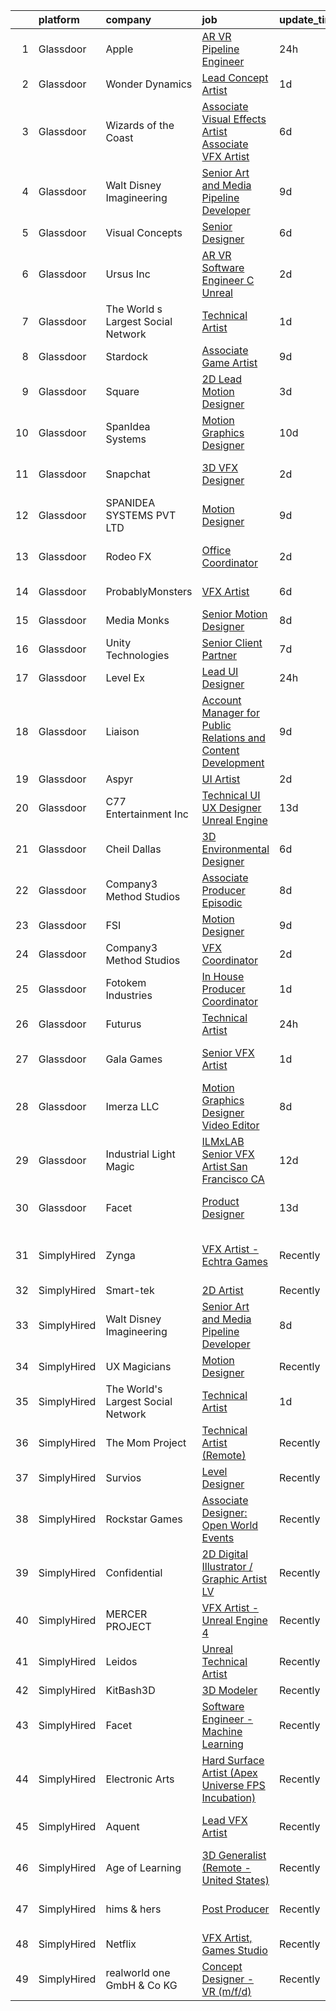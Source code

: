 

|    | platform    | company                            | job                                                                                                                                                                                                                                                                                                                                                                                                                                                                                                                                                                                                                                                                                                                                                                                                                                                                                                                                                                                                                                                                                                                                                                                                                                                                                                                                                                                             | update_time   | location                   |
|---:|:------------|:-----------------------------------|:------------------------------------------------------------------------------------------------------------------------------------------------------------------------------------------------------------------------------------------------------------------------------------------------------------------------------------------------------------------------------------------------------------------------------------------------------------------------------------------------------------------------------------------------------------------------------------------------------------------------------------------------------------------------------------------------------------------------------------------------------------------------------------------------------------------------------------------------------------------------------------------------------------------------------------------------------------------------------------------------------------------------------------------------------------------------------------------------------------------------------------------------------------------------------------------------------------------------------------------------------------------------------------------------------------------------------------------------------------------------------------------------|:--------------|:---------------------------|
|  1 | Glassdoor   | Apple                              | [AR VR Pipeline Engineer](https://www.glassdoor.com/partner/jobListing.htm?pos=101&ao=1110586&s=58&guid=00000181b89032e2874dd9eb0eb88faf&src=GD_JOB_AD&t=SR&vt=w&cs=1_10099d3e&cb=1656658867308&jobListingId=1007972446641&cpc=AC285F3A3ECA6BB0&jrtk=3-0-1g6s90cok2g8m001-1g6s90cp2jc8h800-1d5f2db8634c51cf--6NYlbfkN0BvKrLyj5gPmtZO9T8euul8TCxuuKNOtzRJOomxnwSEodTz2Bc-sPZlbtkML8D-m4qT2DjEjpQKGDgNwmz0vov5PPHhWcBL3nQTJXNeBfVuz2_zERcmGp94VjvwpFB1CDCw33aHp4649kAZagZuh0c82_Ag1blRGzs46LO7IearL66muacGMpJMpiFwWPzo8o2WwNnh6hVZvd2OkSa2_Ubr5cnHG7_AbFVg_VNHkgi3N09uJn1LYaXFJyOILxp9Qdz8gqbCEA3kG04keircUTH8zdLZW1dx8cMgIJZNYa0MdCqabj339mLzJhNSNx1rGufaMVnq3Y7jdqQCEEKe4kWhpy0ExcS7g8BGnS4Rkmq64wDvCzpe7U3LtFDYkYOxPA6Wt9ALgtcam5bgflNDYM8-akwS5c3x4T9D009VcMpYAe6hscxbo3rCz51D2Jytll90ck6YppeBzE3dN82hJOt6n6yiITLreZouGyZSeCUFuv0_CDrqIPgazJbBejHrbnfqeldIFU66JPbhbFoPiKcaO8mEHH8E3HftbOyuePfv98CBpe1F_VmDk-ABmGljyZ0y7hSRPLVEiMNCv4kzZj92HkGBPG0TEa9udRWjLXXWVaTpiJXnDIgo_k-6Se2U4l7s11mmy9IJYZKx02P8KDbWk6ZC5PfjHisHIiSoGWZB5wiAq2q1YhoCr8Y3tU6pUc0V2wC6DmqE-9p9NKqobaYJwZmxSdO_zntV3MOJr1ovZmaIb8A2XPK2qo0TH6UitMUVTCdGteOSYa8rpRISZgTVbrcFwGwyjR8oCwYaS4fbYEAGh49BX1DZDqYEvkWAIFV8fAFXazumtp2aRTfwBKojVnbNL8pv5pUpfsOxwSnLnYJPyffKbuqdPNwWCe4L010nulLfjfP4lWCwrnnmPPCieJDKpxj8XIpXZUrqRdWcvIFux56bkIHQ7NCX5tltgjU%3D)                                                                     | 24h           | Boulder, CO                |
|  2 | Glassdoor   | Wonder Dynamics                    | [Lead Concept Artist](https://www.glassdoor.com/partner/jobListing.htm?pos=121&ao=1136043&s=58&guid=00000181b89032e2874dd9eb0eb88faf&src=GD_JOB_AD&t=SR&vt=w&ea=1&cs=1_c0143eab&cb=1656658867313&jobListingId=1007971597156&jrtk=3-0-1g6s90cok2g8m001-1g6s90cp2jc8h800-29e5f0f4bf44200e-)                                                                                                                                                                                                                                                                                                                                                                                                                                                                                                                                                                                                                                                                                                                                                                                                                                                                                                                                                                                                                                                                                                       | 1d            | Remote                     |
|  3 | Glassdoor   | Wizards of the Coast               | [Associate Visual Effects Artist   Associate VFX Artist](https://www.glassdoor.com/partner/jobListing.htm?pos=117&ao=1136043&s=58&guid=00000181b89032e2874dd9eb0eb88faf&src=GD_JOB_AD&t=SR&vt=w&ea=1&cs=1_6ba1fb0a&cb=1656658867313&jobListingId=1007961505800&jrtk=3-0-1g6s90cok2g8m001-1g6s90cp2jc8h800-40b4fe3b46a0262c-)                                                                                                                                                                                                                                                                                                                                                                                                                                                                                                                                                                                                                                                                                                                                                                                                                                                                                                                                                                                                                                                                    | 6d            | Renton, WA                 |
|  4 | Glassdoor   | Walt Disney Imagineering           | [Senior Art and Media Pipeline Developer](https://www.glassdoor.com/partner/jobListing.htm?pos=102&ao=1110586&s=58&guid=00000181b89032e2874dd9eb0eb88faf&src=GD_JOB_AD&t=SR&vt=w&cs=1_64f96e5a&cb=1656658867309&jobListingId=1007954530190&cpc=56C4EA4A1A191A49&jrtk=3-0-1g6s90cok2g8m001-1g6s90cp2jc8h800-8ced5abe7719a327--6NYlbfkN0DAFTyt7pbDCC2JPO79CSdi1dIb81yjczP5qsKcZIxgiRd1qisRd4re16D_VG3-wzVWT02QtJwWehc8y0ZCKcaRl8JiRQLUV9Ul4FVKEaGxmDhWXwZqw1h9HWSg9-k1NUenBW26KncI-vVNljwx0Mj7C-G589iw_SHAyJjMRMcVjQCge_j3ld3iWTEGahDjll3JUiUf6-RT7NZPjdsXpmV7LcFDa2K_O_7_r6lfwGj6Y1rXE9g0LGQ_GXKGIAXpK31w8Kljk5mrXP4aiLySm1u6Tg21Tmxs6adjCrUF8lUelCEzUxyEdoa8Vi6T1lR3Ik3NhZtEdRMn9vUTWhSlc57l0NG22CehJsjMXWgko_RTtw2Nx7mpWAsuntI1PPQDMQ_bywIcBmuPybbKzUORpcyD2iNBfq7XJfdbKT-Mw-qYS_hoib4c-822DXd4QJUP0hTmVplBx7SuYw%3D%3D)                                                                                                                                                                                                                                                                                                                                                                                                                                                                                                                                                                       | 9d            | Salt Lake City, UT         |
|  5 | Glassdoor   | Visual Concepts                    | [Senior Designer](https://www.glassdoor.com/partner/jobListing.htm?pos=120&ao=1136043&s=58&guid=00000181b89032e2874dd9eb0eb88faf&src=GD_JOB_AD&t=SR&vt=w&ea=1&cs=1_0482e886&cb=1656658867313&jobListingId=1007962391731&jrtk=3-0-1g6s90cok2g8m001-1g6s90cp2jc8h800-681074ee0d9d7d48-)                                                                                                                                                                                                                                                                                                                                                                                                                                                                                                                                                                                                                                                                                                                                                                                                                                                                                                                                                                                                                                                                                                           | 6d            | Austin, TX                 |
|  6 | Glassdoor   | Ursus  Inc                         | [AR VR Software Engineer   C   Unreal](https://www.glassdoor.com/partner/jobListing.htm?pos=104&ao=1110586&s=58&guid=00000181b89032e2874dd9eb0eb88faf&src=GD_JOB_AD&t=SR&vt=w&ea=1&cs=1_2aa2e1dd&cb=1656658867309&jobListingId=1007969050651&cpc=F4EED0218A761C36&jrtk=3-0-1g6s90cok2g8m001-1g6s90cp2jc8h800-c811509229c9bbc7--6NYlbfkN0CT8vBT9H5mqECx2dfLV_FONLPDKpIRssxVwtj05Tmm4rA5I0VNOPdM1oYsK66ov5pV4Zus2-jJSbUth7NcKK-kLo8czFpciynxZ6EfaFe_xYms4I96zW5KGvSBqTPFaTVdE06zf1J-6uw6VWMrFwo1uRLmUxHjoRqP5LFo6wVX1R65UjFH7ycvYAsr63uZ_emA_13J0mM1JXN2vCtEMYylELYmPwZo4j9c53k3lISftqsNyik2pAlRix-AalDlzjKBamKRhHvt2qsuT3Omsis3yOF4KDEIlNgGAlEHUtZIOLMG16VQj4PWkYlqsPvxzTMoGk-t2MlC5R6lDSXB9h8A0jaNIKpt6GkiaAWlWmHVq2QVJi6TAJI_A1bIF-Y_R3uK7KTSFCir5q30m6JfwcVfC1laZLbK8dlBryw2sQLXp6HR7CiLEGYdGzkinvNV-5jZ5JFuFlX4KC3CG61OrGLA4e14iQzZXj_CLLO4DLw8PcuUHUvk17u-o0SPJRqip0YAElXDfJ6eKdQQdx0QHbzdvIlQ3k0aKhPBadQ1p94qXC_HF1wRoq3uLfuecOXgX75W6ub6V7435YzRdIgr14yzPRMoL5oEzgfibhyiGUkrxwJdB2iXye7AoMOr2ULnFUFNl1Lzn7ykbHzD8oFqt4v3Qd4KWQJrqU0m3atQlCacUf9i2wlDMcXPMtuEhOEdcn7-FZd8TtSvXz7OFcHZIcPMCMYlNLag_by8Q0BSLg-b1hjk37Q9hp6Hp29F8yDibum1JIkYYsLXubrmv9BfjL9Aqd5PrGqBaSg94C5f7ZN4BpvWiMo00tjN-N9yRU1vDUyBammrdfhdx9ZYjq6EBQbrGQIITk4yGWlFzwVAbNHB1upgTPP8QQMLHtGMgCxl2TG88_yy60erJqh30wN-_mmi9LCnPzMZhostQLLt6rsQwsji6kplzIBzLgGSdADDRjxrrbzd58ClIh9N1tetVWE2USlz9_yfPsKrSrAJcW_DoGwz3vih78MD) | 2d            | Redmond, WA                |
|  7 | Glassdoor   | The World s Largest Social Network | [Technical Artist](https://www.glassdoor.com/partner/jobListing.htm?pos=103&ao=1110586&s=58&guid=00000181b89032e2874dd9eb0eb88faf&src=GD_JOB_AD&t=SR&vt=w&ea=1&cs=1_d39e8931&cb=1656658867309&jobListingId=1007972058928&cpc=B076152010A3B66C&jrtk=3-0-1g6s90cok2g8m001-1g6s90cp2jc8h800-bf3dcd47278e5f11--6NYlbfkN0DSgjPPcnEdvoK3uuxfISLALE6pB1FR7YSHOr_tSg5_QGIhoz_2VqUepdcKLBLI_zSBY0VHBv21r8dbCXesfKQZOxw0qyOivPklnNgqwns9pHPtCfiKDACV6tU3lntCc4LiAQvwjjQbzNhwqcxk7KWyRciRG1LjqrzwV417buAxQv-h0cuXzTZti9zYcL_NmXkyeWmbf8kvr555p-QsRqwamnBoWgdAPGQ1RzZHpt_1ESjuKXdx6_c6DzumNXvFPIp_QiKhtQJATzoUMIIJVsbmItEiXKOGPXbKCOKNjxk2UHbY8_ktwM0VlWIqj9nkXQ-6DZTQi4hhpXQYRpKxZ5zQEXxRRPMvl0cmDviDnNfhzAAprL-Z_ITfOawh6KshWeFdn3CIQboyaQXRWRuz41ul1ifRZ9uAuUX-sbQjtYT1X_2mf0SthIpegkfn1geensxfPjc4TuGm5ZuJRY9m22q3IMHDI0ZtSXjxNhfYoxskbfJk3HqUjCJVlH2gnIe2GvlQHa9J8SW4Kw70LCP9D7gxnDf14khyxpllqR7YK2snKrk_IWiQFbMB12DpkPYQGsdgBh8BY4ArAZCc0yDC5tpu)                                                                                                                                                                                                                                                                                                                                                                                                                                                     | 1d            | New York, NY               |
|  8 | Glassdoor   | Stardock                           | [Associate Game Artist](https://www.glassdoor.com/partner/jobListing.htm?pos=119&ao=1136043&s=58&guid=00000181b89032e2874dd9eb0eb88faf&src=GD_JOB_AD&t=SR&vt=w&ea=1&cs=1_70894f3f&cb=1656658867313&jobListingId=1007953689488&jrtk=3-0-1g6s90cok2g8m001-1g6s90cp2jc8h800-5142e70c69ddd18f-)                                                                                                                                                                                                                                                                                                                                                                                                                                                                                                                                                                                                                                                                                                                                                                                                                                                                                                                                                                                                                                                                                                     | 9d            | Plymouth, MI               |
|  9 | Glassdoor   | Square                             | [2D Lead Motion Designer](https://www.glassdoor.com/partner/jobListing.htm?pos=110&ao=1136043&s=58&guid=00000181b89032e2874dd9eb0eb88faf&src=GD_JOB_AD&t=SR&vt=w&cs=1_9906a958&cb=1656658867310&jobListingId=1007967691058&jrtk=3-0-1g6s90cok2g8m001-1g6s90cp2jc8h800-5701a8ccb851bf07-)                                                                                                                                                                                                                                                                                                                                                                                                                                                                                                                                                                                                                                                                                                                                                                                                                                                                                                                                                                                                                                                                                                        | 3d            | Los Angeles, CA            |
| 10 | Glassdoor   | SpanIdea Systems                   | [Motion Graphics Designer](https://www.glassdoor.com/partner/jobListing.htm?pos=112&ao=1136043&s=58&guid=00000181b89032e2874dd9eb0eb88faf&src=GD_JOB_AD&t=SR&vt=w&ea=1&cs=1_590440f9&cb=1656658867310&jobListingId=1007952216575&jrtk=3-0-1g6s90cok2g8m001-1g6s90cp2jc8h800-2d51907f9deffe6b-)                                                                                                                                                                                                                                                                                                                                                                                                                                                                                                                                                                                                                                                                                                                                                                                                                                                                                                                                                                                                                                                                                                  | 10d           | Fremont, CA                |
| 11 | Glassdoor   | Snapchat                           | [3D VFX Designer](https://www.glassdoor.com/partner/jobListing.htm?pos=113&ao=1136043&s=58&guid=00000181b89032e2874dd9eb0eb88faf&src=GD_JOB_AD&t=SR&vt=w&cs=1_cf8e262d&cb=1656658867310&jobListingId=1007969665221&jrtk=3-0-1g6s90cok2g8m001-1g6s90cp2jc8h800-eac616973dc7f7c8-)                                                                                                                                                                                                                                                                                                                                                                                                                                                                                                                                                                                                                                                                                                                                                                                                                                                                                                                                                                                                                                                                                                                | 2d            | Los Angeles, CA            |
| 12 | Glassdoor   | SPANIDEA SYSTEMS PVT  LTD          | [Motion Designer](https://www.glassdoor.com/partner/jobListing.htm?pos=115&ao=1136043&s=58&guid=00000181b89032e2874dd9eb0eb88faf&src=GD_JOB_AD&t=SR&vt=w&ea=1&cs=1_ac53efb2&cb=1656658867310&jobListingId=1007954646619&jrtk=3-0-1g6s90cok2g8m001-1g6s90cp2jc8h800-3c66e0c6c0e57cb3-)                                                                                                                                                                                                                                                                                                                                                                                                                                                                                                                                                                                                                                                                                                                                                                                                                                                                                                                                                                                                                                                                                                           | 9d            | San Francisco, CA          |
| 13 | Glassdoor   | Rodeo FX                           | [Office Coordinator](https://www.glassdoor.com/partner/jobListing.htm?pos=114&ao=1136043&s=58&guid=00000181b89032e2874dd9eb0eb88faf&src=GD_JOB_AD&t=SR&vt=w&ea=1&cs=1_2a2a95dc&cb=1656658867310&jobListingId=1007969873600&jrtk=3-0-1g6s90cok2g8m001-1g6s90cp2jc8h800-c6a537f8ec2e503d-)                                                                                                                                                                                                                                                                                                                                                                                                                                                                                                                                                                                                                                                                                                                                                                                                                                                                                                                                                                                                                                                                                                        | 2d            | Los Angeles, CA            |
| 14 | Glassdoor   | ProbablyMonsters                   | [VFX Artist](https://www.glassdoor.com/partner/jobListing.htm?pos=106&ao=1136043&s=58&guid=00000181b89032e2874dd9eb0eb88faf&src=GD_JOB_AD&t=SR&vt=w&cs=1_8ff5cc85&cb=1656658867309&jobListingId=1007962507472&jrtk=3-0-1g6s90cok2g8m001-1g6s90cp2jc8h800-d0d1143189ef12b8-)                                                                                                                                                                                                                                                                                                                                                                                                                                                                                                                                                                                                                                                                                                                                                                                                                                                                                                                                                                                                                                                                                                                     | 6d            | Bellevue, WA               |
| 15 | Glassdoor   | Media Monks                        | [Senior Motion Designer](https://www.glassdoor.com/partner/jobListing.htm?pos=123&ao=1136043&s=58&guid=00000181b89032e2874dd9eb0eb88faf&src=GD_JOB_AD&t=SR&vt=w&ea=1&cs=1_0d66750c&cb=1656658867314&jobListingId=1007957631857&jrtk=3-0-1g6s90cok2g8m001-1g6s90cp2jc8h800-fcabe55b9b4cfeea-)                                                                                                                                                                                                                                                                                                                                                                                                                                                                                                                                                                                                                                                                                                                                                                                                                                                                                                                                                                                                                                                                                                    | 8d            | Portland, OR               |
| 16 | Glassdoor   | Unity Technologies                 | [Senior Client Partner](https://www.glassdoor.com/partner/jobListing.htm?pos=124&ao=1136043&s=58&guid=00000181b89032e2874dd9eb0eb88faf&src=GD_JOB_AD&t=SR&vt=w&cs=1_df3f3a47&cb=1656658867314&jobListingId=1007959603975&jrtk=3-0-1g6s90cok2g8m001-1g6s90cp2jc8h800-79088a31dd6a9349-)                                                                                                                                                                                                                                                                                                                                                                                                                                                                                                                                                                                                                                                                                                                                                                                                                                                                                                                                                                                                                                                                                                          | 7d            | Bellevue, WA               |
| 17 | Glassdoor   | Level Ex                           | [Lead UI Designer](https://www.glassdoor.com/partner/jobListing.htm?pos=111&ao=1136043&s=58&guid=00000181b89032e2874dd9eb0eb88faf&src=GD_JOB_AD&t=SR&vt=w&cs=1_b9f758e4&cb=1656658867310&jobListingId=1007974633441&jrtk=3-0-1g6s90cok2g8m001-1g6s90cp2jc8h800-f8e1bf016c9731b0-)                                                                                                                                                                                                                                                                                                                                                                                                                                                                                                                                                                                                                                                                                                                                                                                                                                                                                                                                                                                                                                                                                                               | 24h           | Remote                     |
| 18 | Glassdoor   | Liaison                            | [Account Manager for Public Relations and Content Development](https://www.glassdoor.com/partner/jobListing.htm?pos=127&ao=1136043&s=58&guid=00000181b89032e2874dd9eb0eb88faf&src=GD_JOB_AD&t=SR&vt=w&ea=1&cs=1_04893ce9&cb=1656658867314&jobListingId=1007955651274&jrtk=3-0-1g6s90cok2g8m001-1g6s90cp2jc8h800-23086632d172adda-)                                                                                                                                                                                                                                                                                                                                                                                                                                                                                                                                                                                                                                                                                                                                                                                                                                                                                                                                                                                                                                                              | 9d            | Remote                     |
| 19 | Glassdoor   | Aspyr                              | [UI Artist](https://www.glassdoor.com/partner/jobListing.htm?pos=118&ao=1136043&s=58&guid=00000181b89032e2874dd9eb0eb88faf&src=GD_JOB_AD&t=SR&vt=w&cs=1_269fae29&cb=1656658867313&jobListingId=1007968822419&jrtk=3-0-1g6s90cok2g8m001-1g6s90cp2jc8h800-bb246938ff75f740-)                                                                                                                                                                                                                                                                                                                                                                                                                                                                                                                                                                                                                                                                                                                                                                                                                                                                                                                                                                                                                                                                                                                      | 2d            | Austin, TX                 |
| 20 | Glassdoor   | C77 Entertainment Inc              | [Technical UI UX Designer   Unreal Engine](https://www.glassdoor.com/partner/jobListing.htm?pos=128&ao=1136043&s=58&guid=00000181b89032e2874dd9eb0eb88faf&src=GD_JOB_AD&t=SR&vt=w&ea=1&cs=1_e96fec5b&cb=1656658867314&jobListingId=1007948194721&jrtk=3-0-1g6s90cok2g8m001-1g6s90cp2jc8h800-a9fe2164440c06a7-)                                                                                                                                                                                                                                                                                                                                                                                                                                                                                                                                                                                                                                                                                                                                                                                                                                                                                                                                                                                                                                                                                  | 13d           | Bellevue, WA               |
| 21 | Glassdoor   | Cheil Dallas                       | [3D Environmental Designer](https://www.glassdoor.com/partner/jobListing.htm?pos=107&ao=1136043&s=58&guid=00000181b89032e2874dd9eb0eb88faf&src=GD_JOB_AD&t=SR&vt=w&ea=1&cs=1_f87a90f0&cb=1656658867309&jobListingId=1007961419115&jrtk=3-0-1g6s90cok2g8m001-1g6s90cp2jc8h800-c45e1ef4a9795797-)                                                                                                                                                                                                                                                                                                                                                                                                                                                                                                                                                                                                                                                                                                                                                                                                                                                                                                                                                                                                                                                                                                 | 6d            | Plano, TX                  |
| 22 | Glassdoor   | Company3 Method Studios            | [Associate Producer  Episodic](https://www.glassdoor.com/partner/jobListing.htm?pos=130&ao=1136043&s=58&guid=00000181b89032e2874dd9eb0eb88faf&src=GD_JOB_AD&t=SR&vt=w&ea=1&cs=1_a7cef36f&cb=1656658867314&jobListingId=1007957702636&jrtk=3-0-1g6s90cok2g8m001-1g6s90cp2jc8h800-5dceffc694d4a303-)                                                                                                                                                                                                                                                                                                                                                                                                                                                                                                                                                                                                                                                                                                                                                                                                                                                                                                                                                                                                                                                                                              | 8d            | Hollywood, CA              |
| 23 | Glassdoor   | FSI                                | [Motion Designer](https://www.glassdoor.com/partner/jobListing.htm?pos=122&ao=1136043&s=58&guid=00000181b89032e2874dd9eb0eb88faf&src=GD_JOB_AD&t=SR&vt=w&ea=1&cs=1_977890ab&cb=1656658867315&jobListingId=1007954663041&jrtk=3-0-1g6s90cok2g8m001-1g6s90cp2jc8h800-248d3b5c2d98e761-)                                                                                                                                                                                                                                                                                                                                                                                                                                                                                                                                                                                                                                                                                                                                                                                                                                                                                                                                                                                                                                                                                                           | 9d            | Newark, CA                 |
| 24 | Glassdoor   | Company3 Method Studios            | [VFX Coordinator](https://www.glassdoor.com/partner/jobListing.htm?pos=116&ao=1136043&s=58&guid=00000181b89032e2874dd9eb0eb88faf&src=GD_JOB_AD&t=SR&vt=w&ea=1&cs=1_fe09f8ab&cb=1656658867310&jobListingId=1007969923087&jrtk=3-0-1g6s90cok2g8m001-1g6s90cp2jc8h800-b453323dd0a98030-)                                                                                                                                                                                                                                                                                                                                                                                                                                                                                                                                                                                                                                                                                                                                                                                                                                                                                                                                                                                                                                                                                                           | 2d            | Santa Monica, CA           |
| 25 | Glassdoor   | Fotokem Industries                 | [In House Producer   Coordinator](https://www.glassdoor.com/partner/jobListing.htm?pos=129&ao=1136043&s=58&guid=00000181b89032e2874dd9eb0eb88faf&src=GD_JOB_AD&t=SR&vt=w&ea=1&cs=1_3f01d755&cb=1656658867314&jobListingId=1007970973237&jrtk=3-0-1g6s90cok2g8m001-1g6s90cp2jc8h800-82e6be9c37eda135-)                                                                                                                                                                                                                                                                                                                                                                                                                                                                                                                                                                                                                                                                                                                                                                                                                                                                                                                                                                                                                                                                                           | 1d            | Burbank, CA                |
| 26 | Glassdoor   | Futurus                            | [Technical Artist](https://www.glassdoor.com/partner/jobListing.htm?pos=109&ao=1136043&s=58&guid=00000181b89032e2874dd9eb0eb88faf&src=GD_JOB_AD&t=SR&vt=w&cs=1_53bcdce1&cb=1656658867309&jobListingId=1007975388605&jrtk=3-0-1g6s90cok2g8m001-1g6s90cp2jc8h800-518fd213d530cf2c-)                                                                                                                                                                                                                                                                                                                                                                                                                                                                                                                                                                                                                                                                                                                                                                                                                                                                                                                                                                                                                                                                                                               | 24h           | Atlanta, GA                |
| 27 | Glassdoor   | Gala Games                         | [Senior VFX Artist](https://www.glassdoor.com/partner/jobListing.htm?pos=125&ao=1136043&s=58&guid=00000181b89032e2874dd9eb0eb88faf&src=GD_JOB_AD&t=SR&vt=w&ea=1&cs=1_62e19e71&cb=1656658867315&jobListingId=1007971573581&jrtk=3-0-1g6s90cok2g8m001-1g6s90cp2jc8h800-27b33e62d63e93f7-)                                                                                                                                                                                                                                                                                                                                                                                                                                                                                                                                                                                                                                                                                                                                                                                                                                                                                                                                                                                                                                                                                                         | 1d            | San Francisco, CA          |
| 28 | Glassdoor   | Imerza  LLC                        | [Motion Graphics Designer Video Editor](https://www.glassdoor.com/partner/jobListing.htm?pos=126&ao=1136043&s=58&guid=00000181b89032e2874dd9eb0eb88faf&src=GD_JOB_AD&t=SR&vt=w&ea=1&cs=1_24432ec0&cb=1656658867314&jobListingId=1007956461689&jrtk=3-0-1g6s90cok2g8m001-1g6s90cp2jc8h800-ca84f3e7bfd9f232-)                                                                                                                                                                                                                                                                                                                                                                                                                                                                                                                                                                                                                                                                                                                                                                                                                                                                                                                                                                                                                                                                                     | 8d            | Sarasota, FL               |
| 29 | Glassdoor   | Industrial Light   Magic           | [ILMxLAB Senior VFX Artist San Francisco  CA](https://www.glassdoor.com/partner/jobListing.htm?pos=105&ao=1136043&s=58&guid=00000181b89032e2874dd9eb0eb88faf&src=GD_JOB_AD&t=SR&vt=w&cs=1_eb52942d&cb=1656658867309&jobListingId=1007948705474&jrtk=3-0-1g6s90cok2g8m001-1g6s90cp2jc8h800-2781d1225f138c5c-)                                                                                                                                                                                                                                                                                                                                                                                                                                                                                                                                                                                                                                                                                                                                                                                                                                                                                                                                                                                                                                                                                    | 12d           | San Francisco, CA          |
| 30 | Glassdoor   | Facet                              | [Product Designer](https://www.glassdoor.com/partner/jobListing.htm?pos=108&ao=1136043&s=58&guid=00000181b89032e2874dd9eb0eb88faf&src=GD_JOB_AD&t=SR&vt=w&ea=1&cs=1_2658b6f3&cb=1656658867309&jobListingId=1007948227668&jrtk=3-0-1g6s90cok2g8m001-1g6s90cp2jc8h800-3ef07f10dc7cab1c-)                                                                                                                                                                                                                                                                                                                                                                                                                                                                                                                                                                                                                                                                                                                                                                                                                                                                                                                                                                                                                                                                                                          | 13d           | San Francisco, CA          |
| 31 | SimplyHired | Zynga                              | [VFX Artist - Echtra Games](https://www.simplyhired.com/job/p3WoeLHr-iXEcvWxwvvPtQ1axNxOxmS4URSJMejp7piaIdiotlKTdg?q=vfx+designer)                                                                                                                                                                                                                                                                                                                                                                                                                                                                                                                                                                                                                                                                                                                                                                                                                                                                                                                                                                                                                                                                                                                                                                                                                                                              | Recently      | San Francisco Bay Area, CA |
| 32 | SimplyHired | Smart-tek                          | [2D Artist](https://www.simplyhired.com/job/xuboe7C5Q0up7yi0Bm759-yG_-gPeJ_LlyZCFBjcCPJSWHMPUgDSSw?q=vfx+designer)                                                                                                                                                                                                                                                                                                                                                                                                                                                                                                                                                                                                                                                                                                                                                                                                                                                                                                                                                                                                                                                                                                                                                                                                                                                                              | Recently      | Duluth, GA                 |
| 33 | SimplyHired | Walt Disney Imagineering           | [Senior Art and Media Pipeline Developer](https://www.simplyhired.com/job/MjeFSee-1kzFhlfDcWDJ7lThp5C_cxlksoVO2geXQAO0nweV1yRd2w?q=vfx+designer)                                                                                                                                                                                                                                                                                                                                                                                                                                                                                                                                                                                                                                                                                                                                                                                                                                                                                                                                                                                                                                                                                                                                                                                                                                                | 8d            | Bakersfield, CA            |
| 34 | SimplyHired | UX Magicians                       | [Motion Designer](https://www.simplyhired.com/job/QOP8DcI9WD3GktQ2RrIGO75PxLpKLJZt7zveomNp0bmNkqytawhlsQ?q=vfx+designer)                                                                                                                                                                                                                                                                                                                                                                                                                                                                                                                                                                                                                                                                                                                                                                                                                                                                                                                                                                                                                                                                                                                                                                                                                                                                        | Recently      | Remote                     |
| 35 | SimplyHired | The World's Largest Social Network | [Technical Artist](https://www.simplyhired.com/job/ZQXL1Wcr0w79lfLDgbF_5Ql_iMnqatuauKIKLGxyJ1lOWeYmyant6Q?q=vfx+designer)                                                                                                                                                                                                                                                                                                                                                                                                                                                                                                                                                                                                                                                                                                                                                                                                                                                                                                                                                                                                                                                                                                                                                                                                                                                                       | 1d            | Los Angeles, CA            |
| 36 | SimplyHired | The Mom Project                    | [Technical Artist (Remote)](https://www.simplyhired.com/job/w_v3qtMolkHlbVEkHC_iaB-jTTa0wRdaEDbU6unmiBOhbfIT32yzEg?q=vfx+designer)                                                                                                                                                                                                                                                                                                                                                                                                                                                                                                                                                                                                                                                                                                                                                                                                                                                                                                                                                                                                                                                                                                                                                                                                                                                              | Recently      | Bell, CA                   |
| 37 | SimplyHired | Survios                            | [Level Designer](https://www.simplyhired.com/job/Q0Bl2iSpImfnkNqj6mmCldqjtyFHTt1Eav98Kp_gfzwcsIrzEEVyYA?q=vfx+designer)                                                                                                                                                                                                                                                                                                                                                                                                                                                                                                                                                                                                                                                                                                                                                                                                                                                                                                                                                                                                                                                                                                                                                                                                                                                                         | Recently      | Marina del Rey, CA         |
| 38 | SimplyHired | Rockstar Games                     | [Associate Designer: Open World Events](https://www.simplyhired.com/job/vdV8vlT3gviLv2JCIKjxS72bf-KmVFeMRA0oYSRtEaTI4YyrugfY7Q?q=vfx+designer)                                                                                                                                                                                                                                                                                                                                                                                                                                                                                                                                                                                                                                                                                                                                                                                                                                                                                                                                                                                                                                                                                                                                                                                                                                                  | Recently      | Carlsbad, CA               |
| 39 | SimplyHired | Confidential                       | [2D Digital Illustrator / Graphic Artist LV](https://www.simplyhired.com/job/WR2-4KNjxgXV1vg_h0Smu4P2a7_SLarIZBzP3ysarILfdTKegejX8w?q=vfx+designer)                                                                                                                                                                                                                                                                                                                                                                                                                                                                                                                                                                                                                                                                                                                                                                                                                                                                                                                                                                                                                                                                                                                                                                                                                                             | Recently      | Las Vegas, NV              |
| 40 | SimplyHired | MERCER PROJECT                     | [VFX Artist - Unreal Engine 4](https://www.simplyhired.com/job/2oePjLPnODm44ASH_jfmm99NvQfkSOC48xk2mIXNrjRpGVBiOBzF7Q?q=vfx+designer)                                                                                                                                                                                                                                                                                                                                                                                                                                                                                                                                                                                                                                                                                                                                                                                                                                                                                                                                                                                                                                                                                                                                                                                                                                                           | Recently      | Remote                     |
| 41 | SimplyHired | Leidos                             | [Unreal Technical Artist](https://www.simplyhired.com/job/vUjM88WNHByq9hkXVcDGaHDWJBcJwdAHwcSIeARFGUwNOCFNjopeUg?q=vfx+designer)                                                                                                                                                                                                                                                                                                                                                                                                                                                                                                                                                                                                                                                                                                                                                                                                                                                                                                                                                                                                                                                                                                                                                                                                                                                                | Recently      | Reston, VA                 |
| 42 | SimplyHired | KitBash3D                          | [3D Modeler](https://www.simplyhired.com/job/J1vV5-qf_C5x8YfKoESIGd-eUj6se-s1DxqdF4rxpYdvWsGzMz1rRw?q=vfx+designer)                                                                                                                                                                                                                                                                                                                                                                                                                                                                                                                                                                                                                                                                                                                                                                                                                                                                                                                                                                                                                                                                                                                                                                                                                                                                             | Recently      | Remote                     |
| 43 | SimplyHired | Facet                              | [Software Engineer - Machine Learning](https://www.simplyhired.com/job/rRl7LpYqGiIowLAwzbrNzMgXtXTFbKgtp-z9fo66PKEqX4Q6nYlO_w?q=vfx+designer)                                                                                                                                                                                                                                                                                                                                                                                                                                                                                                                                                                                                                                                                                                                                                                                                                                                                                                                                                                                                                                                                                                                                                                                                                                                   | Recently      | San Francisco, CA          |
| 44 | SimplyHired | Electronic Arts                    | [Hard Surface Artist (Apex Universe FPS Incubation)](https://www.simplyhired.com/job/2CQxokW1mSeGE-zMdSTXhu6C17bnskbTInvOEHnKAjg8_Xx1Cz0NeA?q=vfx+designer)                                                                                                                                                                                                                                                                                                                                                                                                                                                                                                                                                                                                                                                                                                                                                                                                                                                                                                                                                                                                                                                                                                                                                                                                                                     | Recently      | Los Angeles, CA            |
| 45 | SimplyHired | Aquent                             | [Lead VFX Artist](https://www.simplyhired.com/job/z3eFdHTXdqmZsD1mjGYVCSE-d6cjpVtT95D3YvZAkWFtx7Dg_IZpxw?q=vfx+designer)                                                                                                                                                                                                                                                                                                                                                                                                                                                                                                                                                                                                                                                                                                                                                                                                                                                                                                                                                                                                                                                                                                                                                                                                                                                                        | Recently      | San Francisco, CA          |
| 46 | SimplyHired | Age of Learning                    | [3D Generalist (Remote - United States)](https://www.simplyhired.com/job/0ZNjFVkgA7GEJAPyHTjj3vVBy-z8l-DL9XchkHiatMPVUL0beEIlOw?q=vfx+designer)                                                                                                                                                                                                                                                                                                                                                                                                                                                                                                                                                                                                                                                                                                                                                                                                                                                                                                                                                                                                                                                                                                                                                                                                                                                 | Recently      | Glendale, CA               |
| 47 | SimplyHired | hims & hers                        | [Post Producer](https://www.simplyhired.com/job/M6oN3cIATDSC0AvkMrYFXvZrfGDfjDVWkYylP_BG-bQrHZSlnsbnFQ?q=vfx+designer)                                                                                                                                                                                                                                                                                                                                                                                                                                                                                                                                                                                                                                                                                                                                                                                                                                                                                                                                                                                                                                                                                                                                                                                                                                                                          | Recently      | Los Angeles, CA            |
| 48 | SimplyHired | Netflix                            | [VFX Artist, Games Studio](https://www.simplyhired.com/job/yZzaIP6yHguF-mhsPAMWt5U0Wg9-ObCmh59cr13zFSViAE3-VUXpSA?q=vfx+designer)                                                                                                                                                                                                                                                                                                                                                                                                                                                                                                                                                                                                                                                                                                                                                                                                                                                                                                                                                                                                                                                                                                                                                                                                                                                               | Recently      | Remote                     |
| 49 | SimplyHired | realworld one GmbH & Co KG         | [Concept Designer - VR (m/f/d)](https://www.simplyhired.com/job/9M9B0HjzlxbnEWwSs63j38J2jv4QAGwRz17kgQnuQPJjtHPVVTunxA?q=vfx+designer)                                                                                                                                                                                                                                                                                                                                                                                                                                                                                                                                                                                                                                                                                                                                                                                                                                                                                                                                                                                                                                                                                                                                                                                                                                                          | Recently      | Remote                     |
